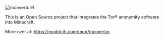 
![mcovertorR](https://github.com/user-attachments/assets/d7a071f8-c9ff-4d37-91b6-725ddc6a350a)

This is an Open Source project that integrates the Tor® anonymity software into Minecraft.

More over at: https://modrinth.com/mod/mcovertor
